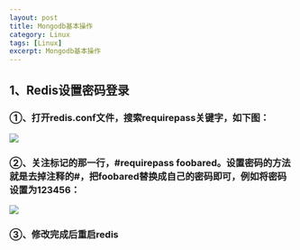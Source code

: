 ```yaml
---
layout: post
title: Mongodb基本操作
category: Linux
tags: [Linux]
excerpt: Mongodb基本操作
---
```

## 1、Redis设置密码登录 ##

### ①、打开redis.conf文件，搜索requirepass关键字，如下图： ###

![](http://www.nangongyibin.com/assets/images/redis3.png)
	
### ②、关注标记的那一行，#requirepass foobared。设置密码的方法就是去掉注释的#，把foobared替换成自己的密码即可，例如将密码设置为123456： ###

![](http://www.nangongyibin.com/assets/images/redis4.png)

### ③、修改完成后重启redis ###
	
